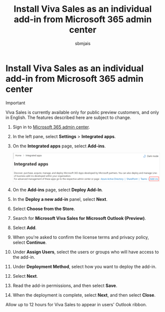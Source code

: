 ﻿---
title: Install Viva Sales as an individual add-in from Microsoft 365 admin center
description: Learn how to install Viva Sales as an individual add-in from Microsoft 365 admin center
ms.date: 07/25/2022
ms.topic: article
ms.service: viva
author: sbmjais
ms.author: shjais
manager: shujoshi
---

# Install Viva Sales as an individual add-in from Microsoft 365 admin center

> [!IMPORTANT]
> Viva Sales is currently available only for public preview customers, and only in English. The features described here are subject to change.

1.  Sign in to [Microsoft 365 admin center](https://admin.microsoft.com/).

2.  In the left pane, select **Settings** &gt; **Integrated apps**.

3.  On the **Integrated apps** page, select **Add-ins**.

    ![Open Add ins portal](media/add-in-portal.png "Open Add-ins portal")

4.  On the **Add-ins** page, select **Deploy Add-In**.

5.  In the **Deploy a new add-in** panel, select **Next**.

6.  Select **Choose from the Store**.

7.  Search for **Microsoft Viva Sales for Microsoft Outlook (Preview)**.

8.  Select **Add**.

9.  When you're asked to confirm the license terms and privacy policy, select **Continue**.

10. Under **Assign Users**, select the users or groups who will have access to the add-in.

11. Under **Deployment Method**, select how you want to deploy the add-in.

12. Select **Next**.

13. Read the add-in permissions, and then select **Save**.

14. When the deployment is complete, select **Next**, and then select **Close**.

Allow up to 12 hours for Viva Sales to appear in users' Outlook ribbon.


